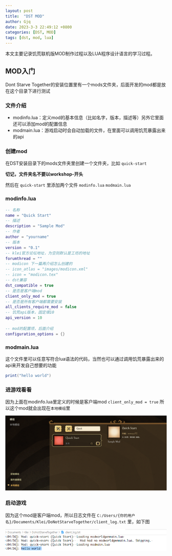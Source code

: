 ```yaml
---
layout: post
title:  "DST MOD"
author: Gjq
date: 2023-3-3 22:49:12 +0800
categories: [DST, MOD]
tags: [dst, mod, lua]
---
```


本文主要记录饥荒联机版MOD制作过程以及LUA程序设计语言的学习过程。

## MOD入门

Dont Starve Together的安装位置里有一个mods文件夹，后面开发的mod都是放在这个目录下进行测试

### 文件介绍

- modinfo.lua：定义mod的基本信息（比如名字，版本，描述等）另外它里面还可以添加mod的配置信息
- modmain.lua：游戏启动时会自动加载的文件，在里面可以调用饥荒暴露出来的api

### 创建mod

在DST安装目录下的mods文件夹里创建一个文件夹，比如 `quick-start`

**切记，文件夹名不要以workshop-开头**

然后在 `quick-start` 里添加两个文件 `modinfo.lua` `modmain.lua`

### modinfo.lua

```lua
-- 名称
name = "Quick Start"
-- 描述
description = "Sample Mod"
-- 作者
author = "yourname"
-- 版本
version = "0.1"
-- klei官方论坛地址，为空则默认是工坊的地址
forumthread = ""
-- modicon 下一篇再介绍怎么创建的
-- icon_atlas = "images/modicon.xml"
-- icon = "modicon.tex"
-- dst兼容
dst_compatible = true
-- 是否是客户端mod
client_only_mod = true
-- 是否是所有客户端都需要安装
all_clients_require_mod = false
-- 饥荒api版本，固定填10
api_version = 10

-- mod的配置项，后面介绍
configuration_options = {}
```

### modmain.lua

这个文件里可以任意写符合lua语法的代码，当然也可以通过调用饥荒暴露出来的api来开发自己想要的功能

```lua
print("hello world")
```

### 进游戏看看

因为上面在modinfo.lua里定义的时候是客户端mod `client_only_mod = true` 所以这个mod就会出现在`本地模组`里

![](/images/DST/20210722160828.png)

### 启动游戏

因为这个mod是客户端mod，所以日志文件在 `C:/Users/{你的用户名}/Documents/Klei/DoNotStarveTogether/client_log.txt` 里，如下图

![](/images/DST/20210722163126.png)
